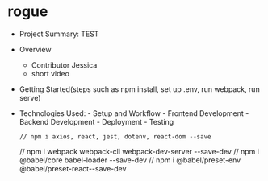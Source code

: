 # rogue
- Project Summary: TEST
- Overview
  - Contributor
    Jessica
  - short video
- Getting Started(steps such as npm install, set up .env, run webpack, run serve)
- Technologies Used: - Setup and Workflow - Frontend Development - Backend Development - Deployment - Testing

      // npm i axios, react, jest, dotenv, react-dom --save

  // npm i webpack webpack-cli webpack-dev-server --save-dev
  // npm i @babel/core babel-loader --save-dev
  // npm i @babel/preset-env @babel/preset-react--save-dev
